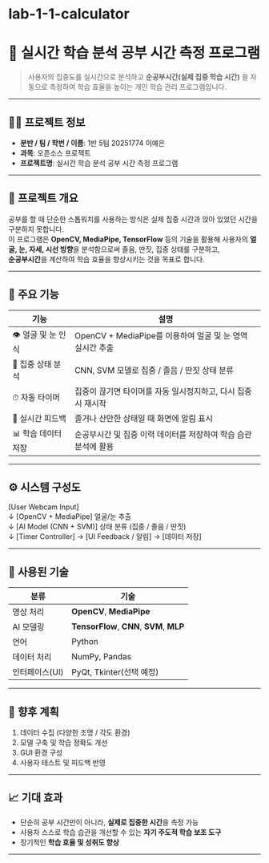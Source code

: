 # lab-1-1-calculator
# 🎯 실시간 학습 분석 공부 시간 측정 프로그램
> 사용자의 집중도를 실시간으로 분석하고 **순공부시간(실제 집중 학습 시간)** 을 자동으로 측정하여 학습 효율을 높이는 개인 학습 관리 프로그램입니다.

---

## 👩‍💻 프로젝트 정보
- **분반 / 팀 / 학번 / 이름**: 1반 5팀 20251774 이예은  
- **과목**: 오픈소스 프로젝트  
- **프로젝트명**: 실시간 학습 분석 공부 시간 측정 프로그램  

---

## 🧩 프로젝트 개요

공부를 할 때 단순한 스톱워치를 사용하는 방식은 실제 집중 시간과 앉아 있었던 시간을 구분하지 못합니다.  
이 프로그램은 **OpenCV, MediaPipe, TensorFlow** 등의 기술을 활용해 사용자의 **얼굴, 눈, 자세, 시선 방향**을 분석함으로써 졸음, 딴짓, 집중 상태를 구분하고,  
**순공부시간**을 계산하여 학습 효율을 향상시키는 것을 목표로 합니다.

---

## 🧠 주요 기능

| 기능 | 설명 |
|------|------|
| 👁 얼굴 및 눈 인식 | OpenCV + MediaPipe를 이용하여 얼굴 및 눈 영역 실시간 추출 |
| 🤖 집중 상태 분석 | CNN, SVM 모델로 집중 / 졸음 / 딴짓 상태 분류 |
| ⏱ 자동 타이머 | 집중이 끊기면 타이머를 자동 일시정지하고, 다시 집중 시 재시작 |
| 🔔 실시간 피드백 | 졸거나 산만한 상태일 때 화면에 알림 표시 |
| 📊 학습 데이터 저장 | 순공부시간 및 집중 이력 데이터를 저장하여 학습 습관 분석에 활용 |

---

## ⚙️ 시스템 구성도

[User Webcam Input]  
↓
[OpenCV + MediaPipe] 얼굴/눈 추출  
↓
[AI Model (CNN + SVM)] 상태 분류 (집중 / 졸음 / 딴짓)  
↓
[Timer Controller] → [UI Feedback / 알림] → [데이터 저장]

--- 

## 🧰 사용된 기술

| 분류 | 기술 |
|------|------|
| 영상 처리 | **OpenCV**, **MediaPipe** |
| AI 모델링 | **TensorFlow**, **CNN**, **SVM**, **MLP** |
| 언어 | Python |
| 데이터 처리 | NumPy, Pandas |
| 인터페이스(UI) | PyQt, Tkinter(선택 예정) |

---

## 🚀 향후 계획
1. 데이터 수집 (다양한 조명 / 각도 환경)
2. 모델 구축 및 학습 정확도 개선
3. GUI 환경 구성
4. 사용자 테스트 및 피드백 반영

---

## 📈 기대 효과 
- 단순히 공부 시간만이 아니라, **실제로 집중한 시간**을 측정 가능
- 사용자 스스로 학습 습관을 개선할 수 있는 **자기 주도적 학습 보조 도구**
- 장기적인 **학습 효율 및 성취도 향상** 

--- 
